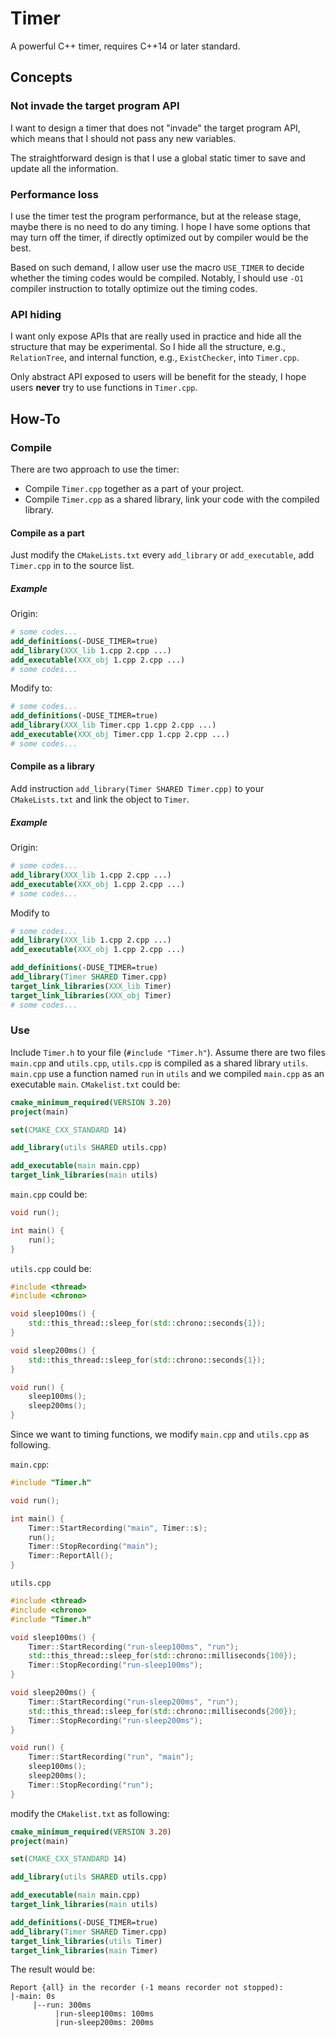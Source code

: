 # Timer
A powerful C++ timer, requires C++14 or later standard.

## Concepts
### Not invade the target program API
I want to design a timer that does not "invade" the target program API, which means that I should not pass any new variables.

The straightforward design is that I use a global static timer to save and update all the information.
### Performance loss
I use the timer test the program performance, but at the release stage, maybe there is no need to do any timing.
I hope I have some options that may turn off the timer, if directly optimized out by compiler would be the best.

Based on such demand, I allow user use the macro `USE_TIMER` to decide whether the timing codes would be compiled.
Notably, I should use `-O1` compiler instruction to totally optimize out the timing codes.
### API hiding
I want only expose APIs that are really used in practice and hide all the structure that may be experimental.
So I hide all the structure, e.g., `RelationTree`, and internal function, e.g., `ExistChecker`, into `Timer.cpp`.

Only abstract API exposed to users will be benefit for the steady, I hope users **never** try to use functions in `Timer.cpp`.
## How-To
### Compile
There are two approach to use the timer:
- Compile `Timer.cpp` together as a part of your project.
- Compile `Timer.cpp` as a shared library, link your code with the compiled library.
#### Compile as a part
Just modify the `CMakeLists.txt` every `add_library` or `add_executable`, add `Timer.cpp` in to the source list.
##### Example
Origin:
```cmake
# some codes...
add_definitions(-DUSE_TIMER=true)
add_library(XXX_lib 1.cpp 2.cpp ...)
add_executable(XXX_obj 1.cpp 2.cpp ...)
# some codes...
```
Modify to:
```cmake
# some codes...
add_definitions(-DUSE_TIMER=true)
add_library(XXX_lib Timer.cpp 1.cpp 2.cpp ...)
add_executable(XXX_obj Timer.cpp 1.cpp 2.cpp ...)
# some codes...
```
#### Compile as a library
Add instruction `add_library(Timer SHARED Timer.cpp)` to your `CMakeLists.txt` and link the object to `Timer`.
##### Example
Origin:
```cmake
# some codes...
add_library(XXX_lib 1.cpp 2.cpp ...)
add_executable(XXX_obj 1.cpp 2.cpp ...)
# some codes...
```
Modify to
```cmake
# some codes...
add_library(XXX_lib 1.cpp 2.cpp ...)
add_executable(XXX_obj 1.cpp 2.cpp ...)

add_definitions(-DUSE_TIMER=true)
add_library(Timer SHARED Timer.cpp)
target_link_libraries(XXX_lib Timer)
target_link_libraries(XXX_obj Timer)
# some codes...
```
### Use
Include `Timer.h` to your file (`#include "Timer.h"`).
Assume there are two files `main.cpp` and `utils.cpp`, `utils.cpp` is compiled as a shared library `utils`.
`main.cpp` use a function named `run` in `utils` and we compiled `main.cpp` as an executable `main`.
`CMakelist.txt` could be:
```cmake
cmake_minimum_required(VERSION 3.20)
project(main)

set(CMAKE_CXX_STANDARD 14)

add_library(utils SHARED utils.cpp)

add_executable(main main.cpp)
target_link_libraries(main utils)
```
`main.cpp` could be:
```c++
void run();

int main() {
    run();
}
```
`utils.cpp` could be:
```c++
#include <thread>
#include <chrono>

void sleep100ms() {
    std::this_thread::sleep_for(std::chrono::seconds{1});
}

void sleep200ms() {
    std::this_thread::sleep_for(std::chrono::seconds{1});
}

void run() {
    sleep100ms();
    sleep200ms();
}
```
Since we want to timing functions, we modify `main.cpp` and `utils.cpp` as following.

`main.cpp`:
```c++
#include "Timer.h"

void run();

int main() {
    Timer::StartRecording("main", Timer::s);
    run();
    Timer::StopRecording("main");
    Timer::ReportAll();
}
```
`utils.cpp`
```c++
#include <thread>
#include <chrono>
#include "Timer.h"

void sleep100ms() {
    Timer::StartRecording("run-sleep100ms", "run");
    std::this_thread::sleep_for(std::chrono::milliseconds{100});
    Timer::StopRecording("run-sleep100ms");
}

void sleep200ms() {
    Timer::StartRecording("run-sleep200ms", "run");
    std::this_thread::sleep_for(std::chrono::milliseconds{200});
    Timer::StopRecording("run-sleep200ms");
}

void run() {
    Timer::StartRecording("run", "main");
    sleep100ms();
    sleep200ms();
    Timer::StopRecording("run");
}
```
modify the `CMakelist.txt` as following:
```cmake
cmake_minimum_required(VERSION 3.20)
project(main)

set(CMAKE_CXX_STANDARD 14)

add_library(utils SHARED utils.cpp)

add_executable(main main.cpp)
target_link_libraries(main utils)

add_definitions(-DUSE_TIMER=true)
add_library(Timer SHARED Timer.cpp)
target_link_libraries(utils Timer)
target_link_libraries(main Timer)
```
The result would be:
```
Report {all} in the recorder (-1 means recorder not stopped):
|-main: 0s
     |--run: 300ms
          |run-sleep100ms: 100ms
          |run-sleep200ms: 200ms
```